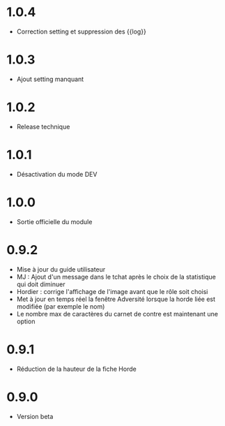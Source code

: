 # 1.0.4

- Correction setting et suppression des {{log}}

# 1.0.3

- Ajout setting manquant

# 1.0.2

- Release technique

# 1.0.1

- Désactivation du mode DEV

# 1.0.0

- Sortie officielle du module

# 0.9.2

- Mise à jour du guide utilisateur
- MJ : Ajout d'un message dans le tchat après le choix de la statistique qui doit diminuer
- Hordier : corrige l'affichage de l'image avant que le rôle soit choisi
- Met à jour en temps réel la fenêtre Adversité lorsque la horde liée est modifiée (par exemple le nom)
- Le nombre max de caractères du carnet de contre est maintenant une option

# 0.9.1

- Réduction de la hauteur de la fiche Horde

# 0.9.0

- Version beta
